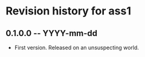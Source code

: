 # Revision history for ass1

## 0.1.0.0  -- YYYY-mm-dd

* First version. Released on an unsuspecting world.

